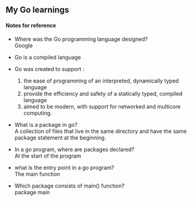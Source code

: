 ## My Go learnings

#### Notes for reference

* Where was the Go programming language designed? <br> Google

* Go is a compiled language

 * Go was created to support :
	1) the ease of programming of an interpreted, dynamically typed language
	2) provide the efficiency and safety of a statically typed, compiled language
	3) aimed to be modern, with support for networked and multicore computing.

* What is a package in go? <br>
   A collection of files that live in the same directory and have the same package statement at the beginning.

* In a go program, where are packages declared? <br> At the start of the program

* what is the entry point in a go program? <br> The main function

* Which package consists of main() function? <br> package main